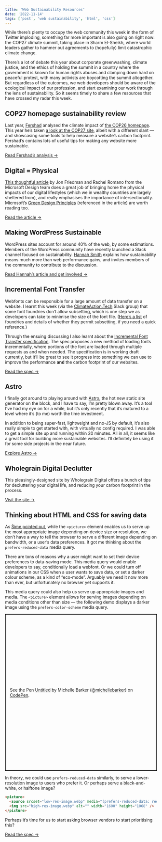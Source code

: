 ```yaml
---
title: 'Web Sustainability Resources'
date: '2022-11-14'
tags: ['post', 'web sustainability', 'html', 'css']
---
```


While there’s plenty to occupy the web community this week in the form of Twitter imploding, something far more important is also going on right now: the COP27 climate summit, taking place in Sharm El-Sheikh, where world leaders gather to hammer out agreements to (hopefully) limit catastrophic climate change.

There’s a lot of debate this year about corporate greenwashing, climate justice, and the ethics of holding the summit in a country where the government is known for human rights abuses and clamping down hard on peaceful protest, with many activists are boycotting the summit altogether. But regardless of the outcomes, we web developers should be aware of the ecological impact of our profession, and start examining our work through the lens of sustainability. So it seems timely to share a few resources that have crossed my radar this week.

## COP27 homepage sustainability review

Last year, [Fershad](https://twitter.com/fershad) analysed the climate impact of [the COP26 homepage](https://fershad.com/writing/cop26-a-quick-sustainability-check/). This year he’s taken [a look at the COP27 site](https://fershad.com/writing/cop27-egypt-a-webpage-sustainability-review/), albeit with a different slant — and showcasing some tools to help measure a website’s carbon footprint. Fershad’s contains lots of useful tips for making any website more sustainable.

[Read Fershad’s analysis →](https://fershad.com/writing/cop27-egypt-a-webpage-sustainability-review/)

## Digital = Physical

[This thoughtful article](https://medium.com/microsoft-design/digital-physical-4df9eceb63b2) by Jon Friedman and Rachel Romano from the Microsoft Design team does a great job of bringing home the physical impacts of our digital lifestyles (which we in wealthy countries are largely sheltered from), and really emphasises the importance of intersectionality. Microsoft’s [Green Design Principles](https://wxcteam.microsoft.com/download/Microsoft-Green-Design-Principles.pdf) (referenced in the article) are worth reading too.

[Read the article →](https://medium.com/microsoft-design/digital-physical-4df9eceb63b2)

## Making WordPress Sustainable

WordPress sites account for around 40% of the web, by some estimations. Members of the WordPress community have recently launched a Slack channel focused on sustainability. [Hannah Smith](https://twitter.com/hanopcan) explains how sustainability means much more than web performance gains, and invites members of the community to contribute to the discussion.

[Read Hannah’s article and get involved →](https://make.wordpress.org/project/2022/11/01/sustainability-channel-what-should-we-do/)

## Incremental Font Transfer

Webfonts can be responsible for a large amount of data transfer on a website. I learnt this week (via the [ClimateAction.Tech](https://climateaction.tech/) Slack group) that some font foundries don’t allow subsetting, which is one step we as developers can take to minimise the size of the font file. ([Here’s a list](https://subsetting.xyz/) of foundries and details of whether they permit subsetting, if you need a quick reference.)

Through the ensuing discussing I also learnt about the [Incremental Font Transfer specification](https://www.w3.org/TR/IFT/). The spec proposes a new method of loading fonts incrementally, where portions of the font are loaded through multiple requests as and when needed. The specification is in working draft currently, but it’ll be great to see it progress into something we can use to improve the performance **and** the carbon footprint of our websites.

[Read the spec →](https://www.w3.org/TR/IFT/)

## Astro

I finally got around to playing around with [Astro](https://astro.build/), the hot new static site generator on the block, and I have to say, I’m pretty blown away. It’s a tool I’ve had my eye on for a while, but it’s only recently that it’s matured to a level where it’s (to me) worth the time investment.

In addition to being super-fast, lightweight and no-JS by default, it’s also really simple to get started with, with virtually no config required. I was able to get a simple site up and running within 20 minutes. All in all, it seems like a great tool for building more sustainable websites. I’ll definitely be using it for some side projects in the near future.

[Explore Astro →](https://astro.build/)

## Wholegrain Digital Declutter

This pleasingly-designed site by Wholegrain Digital offers a bunch of tips for decluttering your digital life, and reducing your carbon footprint in the process.

[Visit the site →](https://www.wholegraindigital.com/digitaldeclutter/)

## Thinking about HTML and CSS for saving data

As [Šime pointed out](https://twitter.com/simevidas/status/1590704384454758400), while the `<picture>` element enables us to serve up the most appropriate image depending on device size or resolution, we don’t have a way to tell the browser to serve a different image depending on bandwidth, or a user’s data preferences. It got me thinking about the `prefers-reduced-data` media query.

There are tons of reasons why a user might want to set their device preferences to data-saving mode. This media query would enable developers to say, conditionally load a webfont. Or we could turn off animations in our CSS when a user wants to save data, or set a darker colour scheme, as a kind of “eco-mode”. Arguably we need it now more than ever, but unfortunately no browser yet supports it.

This media query could also help us serve up appropriate images and media. The `<picture>` element allows for serving images depending on media conditions other than size — the following demo displays a darker image using the `prefers-color-scheme` media query.

<p class="codepen" data-height="518" data-default-tab="result" data-slug-hash="LYrLvWQ" data-user="michellebarker" style="height: 518px; box-sizing: border-box; display: flex; align-items: center; justify-content: center; border: 2px solid; margin: 1em 0; padding: 1em;">
  <span>See the Pen <a href="https://codepen.io/michellebarker/pen/LYrLvWQ">
  Untitled</a> by Michelle Barker (<a href="https://codepen.io/michellebarker">@michellebarker</a>)
  on <a href="https://codepen.io">CodePen</a>.</span>
</p>
<script async src="https://cpwebassets.codepen.io/assets/embed/ei.js"></script>

In theory, we could use `prefers-reduced-data` similarly, to serve a lower-resolution image to users who prefer it. Or perhaps serve a black-and-white, or halftone image?

```html
<picture>
  <source srcset="low-res-image.webp" media="(prefers-reduced-data: reduce)" />
  <img src="high-res-image.webp" alt="" width="1600" height="1068" />
</picture>
```

Perhaps it’s time for us to start asking browser vendors to start prioritising this?

[Read the spec →](https://w3c.github.io/csswg-drafts/mediaqueries-5/#prefers-reduced-data)
